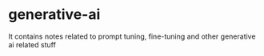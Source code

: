 # generative-ai
It contains notes related to prompt tuning, fine-tuning and other generative ai related stuff
